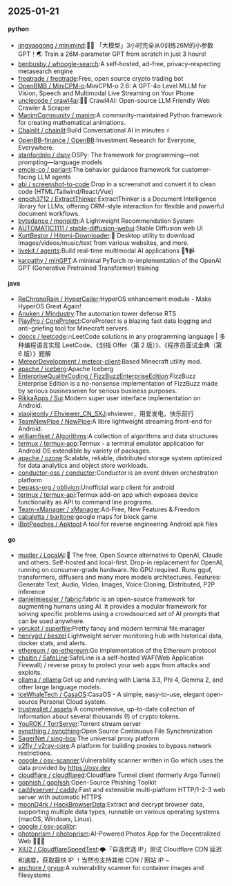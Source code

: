 ## 2025-01-21

#### python
* [jingyaogong / minimind](https://github.com/jingyaogong/minimind):🚀🚀 「大模型」3小时完全从0训练26M的小参数GPT！🌏 Train a 26M-parameter GPT from scratch in just 3 hours!
* [benbusby / whoogle-search](https://github.com/benbusby/whoogle-search):A self-hosted, ad-free, privacy-respecting metasearch engine
* [freqtrade / freqtrade](https://github.com/freqtrade/freqtrade):Free, open source crypto trading bot
* [OpenBMB / MiniCPM-o](https://github.com/OpenBMB/MiniCPM-o):MiniCPM-o 2.6: A GPT-4o Level MLLM for Vision, Speech and Multimodal Live Streaming on Your Phone
* [unclecode / crawl4ai](https://github.com/unclecode/crawl4ai):🚀🤖 Crawl4AI: Open-source LLM Friendly Web Crawler & Scraper
* [ManimCommunity / manim](https://github.com/ManimCommunity/manim):A community-maintained Python framework for creating mathematical animations.
* [Chainlit / chainlit](https://github.com/Chainlit/chainlit):Build Conversational AI in minutes ⚡️
* [OpenBB-finance / OpenBB](https://github.com/OpenBB-finance/OpenBB):Investment Research for Everyone, Everywhere.
* [stanfordnlp / dspy](https://github.com/stanfordnlp/dspy):DSPy: The framework for programming—not prompting—language models
* [emcie-co / parlant](https://github.com/emcie-co/parlant):The behavior guidance framework for customer-facing LLM agents
* [abi / screenshot-to-code](https://github.com/abi/screenshot-to-code):Drop in a screenshot and convert it to clean code (HTML/Tailwind/React/Vue)
* [enoch3712 / ExtractThinker](https://github.com/enoch3712/ExtractThinker):ExtractThinker is a Document Intelligence library for LLMs, offering ORM-style interaction for flexible and powerful document workflows.
* [bytedance / monolith](https://github.com/bytedance/monolith):A Lightweight Recommendation System
* [AUTOMATIC1111 / stable-diffusion-webui](https://github.com/AUTOMATIC1111/stable-diffusion-webui):Stable Diffusion web UI
* [KurtBestor / Hitomi-Downloader](https://github.com/KurtBestor/Hitomi-Downloader):🍰 Desktop utility to download images/videos/music/text from various websites, and more.
* [livekit / agents](https://github.com/livekit/agents):Build real-time multimodal AI applications 🤖🎙️📹
* [karpathy / minGPT](https://github.com/karpathy/minGPT):A minimal PyTorch re-implementation of the OpenAI GPT (Generative Pretrained Transformer) training

#### java
* [ReChronoRain / HyperCeiler](https://github.com/ReChronoRain/HyperCeiler):HyperOS enhancement module - Make HyperOS Great Again!
* [Anuken / Mindustry](https://github.com/Anuken/Mindustry):The automation tower defense RTS
* [PlayPro / CoreProtect](https://github.com/PlayPro/CoreProtect):CoreProtect is a blazing fast data logging and anti-griefing tool for Minecraft servers.
* [doocs / leetcode](https://github.com/doocs/leetcode):🔥LeetCode solutions in any programming language | 多种编程语言实现 LeetCode、《剑指 Offer（第 2 版）》、《程序员面试金典（第 6 版）》题解
* [MeteorDevelopment / meteor-client](https://github.com/MeteorDevelopment/meteor-client):Based Minecraft utility mod.
* [apache / iceberg](https://github.com/apache/iceberg):Apache Iceberg
* [EnterpriseQualityCoding / FizzBuzzEnterpriseEdition](https://github.com/EnterpriseQualityCoding/FizzBuzzEnterpriseEdition):FizzBuzz Enterprise Edition is a no-nonsense implementation of FizzBuzz made by serious businessmen for serious business purposes.
* [RikkaApps / Sui](https://github.com/RikkaApps/Sui):Modern super user interface implementation on Android.
* [xiaojieonly / Ehviewer_CN_SXJ](https://github.com/xiaojieonly/Ehviewer_CN_SXJ):ehviewer，用爱发电，快乐前行
* [TeamNewPipe / NewPipe](https://github.com/TeamNewPipe/NewPipe):A libre lightweight streaming front-end for Android.
* [williamfiset / Algorithms](https://github.com/williamfiset/Algorithms):A collection of algorithms and data structures
* [termux / termux-app](https://github.com/termux/termux-app):Termux - a terminal emulator application for Android OS extendible by variety of packages.
* [apache / ozone](https://github.com/apache/ozone):Scalable, reliable, distributed storage system optimized for data analytics and object store workloads.
* [conductor-oss / conductor](https://github.com/conductor-oss/conductor):Conductor is an event driven orchestration platform
* [bepass-org / oblivion](https://github.com/bepass-org/oblivion):Unofficial warp client for android
* [termux / termux-api](https://github.com/termux/termux-api):Termux add-on app which exposes device functionality as API to command line programs.
* [Team-xManager / xManager](https://github.com/Team-xManager/xManager):Ad-Free, New Features & Freedom
* [cabaletta / baritone](https://github.com/cabaletta/baritone):google maps for block game
* [iBotPeaches / Apktool](https://github.com/iBotPeaches/Apktool):A tool for reverse engineering Android apk files

#### go
* [mudler / LocalAI](https://github.com/mudler/LocalAI):🤖 The free, Open Source alternative to OpenAI, Claude and others. Self-hosted and local-first. Drop-in replacement for OpenAI, running on consumer-grade hardware. No GPU required. Runs gguf, transformers, diffusers and many more models architectures. Features: Generate Text, Audio, Video, Images, Voice Cloning, Distributed, P2P inference
* [danielmiessler / fabric](https://github.com/danielmiessler/fabric):fabric is an open-source framework for augmenting humans using AI. It provides a modular framework for solving specific problems using a crowdsourced set of AI prompts that can be used anywhere.
* [yorukot / superfile](https://github.com/yorukot/superfile):Pretty fancy and modern terminal file manager
* [henrygd / beszel](https://github.com/henrygd/beszel):Lightweight server monitoring hub with historical data, docker stats, and alerts.
* [ethereum / go-ethereum](https://github.com/ethereum/go-ethereum):Go implementation of the Ethereum protocol
* [chaitin / SafeLine](https://github.com/chaitin/SafeLine):SafeLine is a self-hosted WAF(Web Application Firewall) / reverse proxy to protect your web apps from attacks and exploits.
* [ollama / ollama](https://github.com/ollama/ollama):Get up and running with Llama 3.3, Phi 4, Gemma 2, and other large language models.
* [IceWhaleTech / CasaOS](https://github.com/IceWhaleTech/CasaOS):CasaOS - A simple, easy-to-use, elegant open-source Personal Cloud system.
* [trustwallet / assets](https://github.com/trustwallet/assets):A comprehensive, up-to-date collection of information about several thousands (!) of crypto tokens.
* [YouROK / TorrServer](https://github.com/YouROK/TorrServer):Torrent stream server
* [syncthing / syncthing](https://github.com/syncthing/syncthing):Open Source Continuous File Synchronization
* [SagerNet / sing-box](https://github.com/SagerNet/sing-box):The universal proxy platform
* [v2fly / v2ray-core](https://github.com/v2fly/v2ray-core):A platform for building proxies to bypass network restrictions.
* [google / osv-scanner](https://github.com/google/osv-scanner):Vulnerability scanner written in Go which uses the data provided by https://osv.dev
* [cloudflare / cloudflared](https://github.com/cloudflare/cloudflared):Cloudflare Tunnel client (formerly Argo Tunnel)
* [gophish / gophish](https://github.com/gophish/gophish):Open-Source Phishing Toolkit
* [caddyserver / caddy](https://github.com/caddyserver/caddy):Fast and extensible multi-platform HTTP/1-2-3 web server with automatic HTTPS
* [moonD4rk / HackBrowserData](https://github.com/moonD4rk/HackBrowserData):Extract and decrypt browser data, supporting multiple data types, runnable on various operating systems (macOS, Windows, Linux).
* [google / osv-scalibr](https://github.com/google/osv-scalibr):
* [photoprism / photoprism](https://github.com/photoprism/photoprism):AI-Powered Photos App for the Decentralized Web 🌈💎✨
* [XIU2 / CloudflareSpeedTest](https://github.com/XIU2/CloudflareSpeedTest):🌩「自选优选 IP」测试 Cloudflare CDN 延迟和速度，获取最快 IP ！当然也支持其他 CDN / 网站 IP ~
* [anchore / grype](https://github.com/anchore/grype):A vulnerability scanner for container images and filesystems
